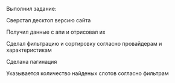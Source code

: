 Выполнил задание:

Сверстал десктоп версию сайта

Получил данные с апи и отрисовал их

Сделал фильтрацию и сортировку согласно провайдерам и характеристикам

Сделана пагинация 

Указывается количество найденых слотов согласно фильтрам